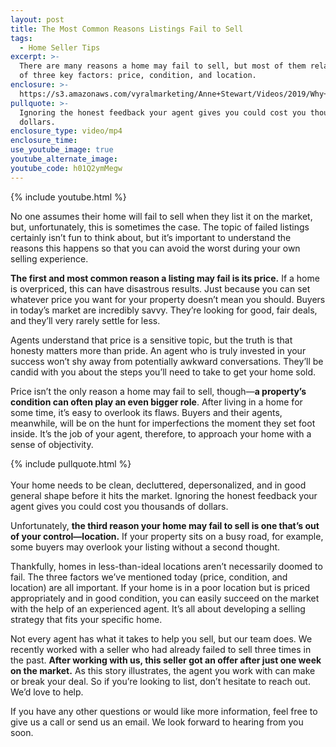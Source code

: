 ```yaml
---
layout: post
title: The Most Common Reasons Listings Fail to Sell
tags:
  - Home Seller Tips
excerpt: >-
  There are many reasons a home may fail to sell, but most of them relate to one
  of three key factors: price, condition, and location.
enclosure: >-
  https://s3.amazonaws.com/vyralmarketing/Anne+Stewart/Videos/2019/Why+Do+Homes+Expire_+-+Portland+Real+Estate+Agent.mp4
pullquote: >-
  Ignoring the honest feedback your agent gives you could cost you thousands of
  dollars.
enclosure_type: video/mp4
enclosure_time:
use_youtube_image: true
youtube_alternate_image:
youtube_code: h01Q2ymMegw
---
```


{% include youtube.html %}

No one assumes their home will fail to sell when they list it on the market, but, unfortunately, this is sometimes the case. The topic of failed listings certainly isn’t fun to think about, but it’s important to understand the reasons this happens so that you can avoid the worst during your own selling experience.&nbsp;

**The first and most common reason a listing may fail is its price.** If a home is overpriced, this can have disastrous results. Just because you can set whatever price you want for your property doesn’t mean you should. Buyers in today’s market are incredibly savvy. They’re looking for good, fair deals, and they’ll very rarely settle for less.&nbsp;

Agents understand that price is a sensitive topic, but the truth is that honesty matters more than pride. An agent who is truly invested in your success won’t shy away from potentially awkward conversations. They’ll be candid with you about the steps you’ll need to take to get your home sold.

Price isn’t the only reason a home may fail to sell, though—**a property’s condition can often play an even bigger role**. After living in a home for some time, it’s easy to overlook its flaws. Buyers and their agents, meanwhile, will be on the hunt for imperfections the moment they set foot inside. It’s the job of your agent, therefore, to approach your home with a sense of objectivity.&nbsp;

{% include pullquote.html %}<br><br>Your home needs to be clean, decluttered, depersonalized, and in good general shape before it hits the market. Ignoring the honest feedback your agent gives you could cost you thousands of dollars.&nbsp;

Unfortunately, **the third reason your home may fail to sell is one that’s out of your control—location.** If your property sits on a busy road, for example, some buyers may overlook your listing without a second thought.&nbsp;

Thankfully, homes in less-than-ideal locations aren’t necessarily doomed to fail. The three factors we’ve mentioned today (price, condition, and location) are all important. If your home is in a poor location but is priced appropriately and in good condition, you can easily succeed on the market with the help of an experienced agent. It’s all about developing a selling strategy that fits your specific home.

Not every agent has what it takes to help you sell, but our team does. We recently worked with a seller who had already failed to sell three times in the past. **After working with us, this seller got an offer after just one week on the market.** As this story illustrates, the agent you work with can make or break your deal. So if you’re looking to list, don’t hesitate to reach out. We’d love to help.

If you have any other questions or would like more information, feel free to give us a call or send us an email. We look forward to hearing from you soon.<br>&nbsp;

&nbsp;